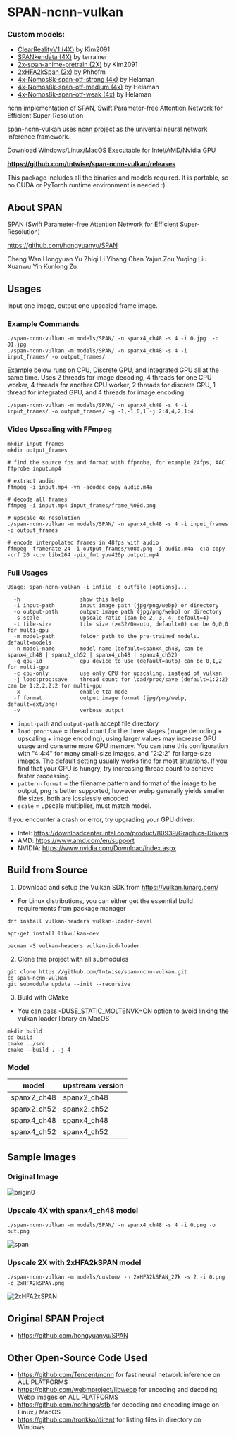 # SPAN-ncnn-vulkan
### Custom models:
- <a href="https://openmodeldb.info/models/4x-ClearRealityV1">ClearRealityV1 (4X)</a> by Kim2091
- <a href="https://github.com/terrainer/AI-Upscaling-Models/tree/main/4xSPANkendata">SPANkendata (4X)</a> by terrainer
- <a href="https://openmodeldb.info/models/2x-span-anime-pretrain">2x-span-anime-pretrain (2X)</a> by Kim2091
- <a href="https://github.com/Phhofm/models"> 2xHFA2kSpan (2x)</a> by Phhofm
- <a href="https://openmodeldb.info/models/4x-Nomos8k-span-otf-strong"> 4x-Nomos8k-span-otf-strong (4x)</a> by Helaman
- <a href="https://openmodeldb.info/models/4x-Nomos8k-span-otf-medium"> 4x-Nomos8k-span-otf-medium (4x)</a> by Helaman
- <a href="https://openmodeldb.info/models/4x-Nomos8k-span-otf-weak"> 4x-Nomos8k-span-otf-weak (4x)</a> by Helaman <br/>


ncnn implementation of SPAN, Swift Parameter-free Attention Network for Efficient Super-Resolution

span-ncnn-vulkan uses [ncnn project](https://github.com/Tencent/ncnn) as the universal neural network inference framework.


Download Windows/Linux/MacOS Executable for Intel/AMD/Nvidia GPU

**https://github.com/tntwise/span-ncnn-vulkan/releases**

This package includes all the binaries and models required. It is portable, so no CUDA or PyTorch runtime environment is needed :)

## About SPAN

SPAN (Swift Parameter-free Attention Network for Efficient Super-Resolution)

https://github.com/hongyuanyu/SPAN

Cheng Wan Hongyuan Yu Zhiqi Li Yihang Chen Yajun Zou Yuqing Liu Xuanwu Yin Kunlong Zu


## Usages

Input one image, output one upscaled frame image.

### Example Commands

```shell
./span-ncnn-vulkan -m models/SPAN/ -n spanx4_ch48 -s 4 -i 0.jpg  -o 01.jpg
./span-ncnn-vulkan -m models/SPAN/ -n spanx4_ch48 -s 4 -i input_frames/ -o output_frames/
```

Example below runs on CPU, Discrete GPU, and Integrated GPU all at the same time. Uses 2 threads for image decoding, 4 threads for one CPU worker, 4 threads for another CPU worker, 2 threads for discrete GPU, 1 thread for integrated GPU, and 4 threads for image encoding.
```shell
./span-ncnn-vulkan -m models/SPAN/ -n spanx4_ch48 -s 4 -i input_frames/ -o output_frames/ -g -1,-1,0,1 -j 2:4,4,2,1:4
```

### Video Upscaling with FFmpeg

```shell
mkdir input_frames
mkdir output_frames

# find the source fps and format with ffprobe, for example 24fps, AAC
ffprobe input.mp4

# extract audio
ffmpeg -i input.mp4 -vn -acodec copy audio.m4a

# decode all frames
ffmpeg -i input.mp4 input_frames/frame_%08d.png

# upscale 4x resolution
./span-ncnn-vulkan -m models/SPAN/ -n spanx4_ch48 -s 4 -i input_frames -o output_frames

# encode interpolated frames in 48fps with audio
ffmpeg -framerate 24 -i output_frames/%08d.png -i audio.m4a -c:a copy -crf 20 -c:v libx264 -pix_fmt yuv420p output.mp4
```

### Full Usages

```console
Usage: span-ncnn-vulkan -i infile -o outfile [options]...

  -h                   show this help
  -i input-path        input image path (jpg/png/webp) or directory
  -o output-path       output image path (jpg/png/webp) or directory
  -s scale             upscale ratio (can be 2, 3, 4. default=4)
  -t tile-size         tile size (>=32/0=auto, default=0) can be 0,0,0 for multi-gpu
  -m model-path        folder path to the pre-trained models. default=models
  -n model-name        model name (default=spanx4_ch48, can be spanx4_ch48 | spanx2_ch52 | spanx4_ch48 | spanx4_ch52)
  -g gpu-id            gpu device to use (default=auto) can be 0,1,2 for multi-gpu
  -c cpu-only          use only CPU for upscaling, instead of vulkan
  -j load:proc:save    thread count for load/proc/save (default=1:2:2) can be 1:2,2,2:2 for multi-gpu
  -x                   enable tta mode
  -f format            output image format (jpg/png/webp, default=ext/png)
  -v                   verbose output
```

- `input-path` and `output-path` accept file directory
- `load:proc:save` = thread count for the three stages (image decoding + upscaling + image encoding), using larger values may increase GPU usage and consume more GPU memory. You can tune this configuration with "4:4:4" for many small-size images, and "2:2:2" for large-size images. The default setting usually works fine for most situations. If you find that your GPU is hungry, try increasing thread count to achieve faster processing.
- `pattern-format` = the filename pattern and format of the image to be output, png is better supported, however webp generally yields smaller file sizes, both are losslessly encoded
- `scale` = upscale multiplier, must match model.

If you encounter a crash or error, try upgrading your GPU driver:

- Intel: https://downloadcenter.intel.com/product/80939/Graphics-Drivers
- AMD: https://www.amd.com/en/support
- NVIDIA: https://www.nvidia.com/Download/index.aspx

## Build from Source

1. Download and setup the Vulkan SDK from https://vulkan.lunarg.com/
  - For Linux distributions, you can either get the essential build requirements from package manager
```shell
dnf install vulkan-headers vulkan-loader-devel
```
```shell
apt-get install libvulkan-dev
```
```shell
pacman -S vulkan-headers vulkan-icd-loader
```

2. Clone this project with all submodules

```shell
git clone https://github.com/tntwise/span-ncnn-vulkan.git
cd span-ncnn-vulkan
git submodule update --init --recursive
```

3. Build with CMake
  - You can pass -DUSE_STATIC_MOLTENVK=ON option to avoid linking the vulkan loader library on MacOS

```shell
mkdir build
cd build
cmake ../src
cmake --build . -j 4
```

### Model

| model | upstream version |
|---|---|
| spanx2_ch48 | spanx2_ch48 |
| spanx2_ch52 | spanx2_ch52 |
| spanx4_ch48 | spanx4_ch48 |
| spanx4_ch52 | spanx4_ch52 |


## Sample Images

### Original Image

![origin0](images/in0.png)


### Upscale 4X with spanx4_ch48 model

```shell
./span-ncnn-vulkan -m models/SPAN/ -n spanx4_ch48 -s 4 -i 0.png -o out.png
```

![span](images/out0.png)

### Upscale 2X with 2xHFA2kSPAN model

```shell
./span-ncnn-vulkan -m models/custom/ -n 2xHFA2kSPAN_27k -s 2 -i 0.png -o 2xHFA2kSPAN.png
```

![2xHFA2xSPAN](images/2xHFA2kSPAN.png)

## Original SPAN Project

- https://github.com/hongyuanyu/SPAN

## Other Open-Source Code Used

- https://github.com/Tencent/ncnn for fast neural network inference on ALL PLATFORMS
- https://github.com/webmproject/libwebp for encoding and decoding Webp images on ALL PLATFORMS
- https://github.com/nothings/stb for decoding and encoding image on Linux / MacOS
- https://github.com/tronkko/dirent for listing files in directory on Windows
